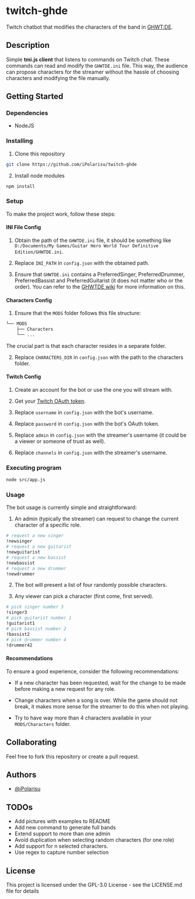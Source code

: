 # twitch-ghde

Twitch chatbot that modifies the characters of the band in [GHWT:DE](https://ghwt.de/).

## Description

Simple **tmi.js client** that listens to commands on Twitch chat. These commands can read and modify the `GHWTDE.ini` file. This way, the audience can propose characters for the streamer without the hassle of choosing characters and modifying the file manually.

## Getting Started

### Dependencies

- NodeJS

### Installing

1. Clone this repository

```bash
git clone https://github.com/iPolarisu/twitch-ghde
```

2. Install node modules

```bash
npm install
```

### Setup

To make the project work, follow these steps:

#### INI File Config

1.  Obtain the path of the `GHWTDE.ini` file, it should be something like `D:/Documents/My Games/Guitar Hero World Tour Definitive Edition/GHWTDE.ini`.

2. Replace `INI_PATH` in `config.json` with the obtained path.

3. Ensure that `GHWTDE.ini` contains a PreferredSinger, PreferredDrummer, PreferredBassist and PreferredGuitarist (it does not matter who or the order). You can refer to the [GHWTDE wiki](https://ghwt.de/wiki/#/wtde/iniconfig) for more information on this.

#### Characters Config

1. Ensure that the `MODS` folder follows this file structure:

```bash
└── MODS
    ├── Characters
    └── ...
```
The crucial part is that each character resides in a separate folder.

2. Replace `CHARACTERS_DIR` in `config.json` with the path to the characters folder.

#### Twitch Config

1. Create an account for the bot or use the one you will stream with.

2. Get your [Twitch OAuth token](https://twitchapps.com/tmi/).

3. Replace `username` in `config.json` with the bot's username.

4. Replace `password` in `config.json` with the bot's OAuth token.

5. Replace `admin` in `config.json` with the streamer's username (it could be a viewer or someone of trust as well).

6. Replace `channels` in `config.json` with the streamer's username.

### Executing program

```bash
node src/app.js
```

### Usage

The bot usage is currently simple and straightforward:

1. An admin (typically the streamer) can request to change the current character of a specific role.

```bash
# request a new singer
!newsinger
# request a new guitarist
!newguitarist
# request a new bassist
!newbassist
# request a new drummer
!newdrummer
```

2. The bot will present a list of four randomly possible characters.

3. Any viewer can pick a character (first come, first served).

```bash
# pick singer number 3
!singer3
# pick guitarist number 1
!guitarist1
# pick bassist number 2
!bassist2
# pick drummer number 4
!drummer42
```

#### Recommendations

To ensure a good experience, consider the following recommendations:

- If a new character has been requested, wait for the change to be made before making a new request for any role.

- Change characters when a song is over. While the game should not break, it makes more sense for the streamer to do this when not playing.

- Try to have way more than 4 characters available in your `MODS/Characters` folder.

## Collaborating

Feel free to fork this repository or create a pull request.

## Authors

- [@iPolarisu](https://github.com/iPolarisu)

## TODOs

- Add pictures with examples to README
- Add new command to generate full bands
- Extend support to more than one admin
- Avoid duplication when selecting random characters (for one role)
- Add support for n selected characters.
- Use regex to capture number selection

## License

This project is licensed under the GPL-3.0 License - see the LICENSE.md file for details
